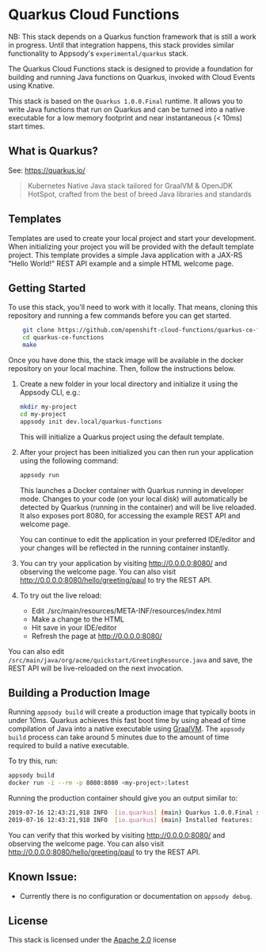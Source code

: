 # Quarkus Cloud Functions

NB: This stack depends on a Quarkus function framework that is still a work in progress. Until that integration happens, this stack provides similar functionality to Appsody's `experimental/quarkus` stack.

The Quarkus Cloud Functions stack is designed to provide a foundation for building and running Java functions on Quarkus, invoked with Cloud Events using Knative.

This stack is based on the `Quarkus 1.0.0.Final` runtime. It allows you to write Java functions that run on Quarkus and can be turned into a native executable for a low memory footprint and near instantaneous (< 10ms) start times.

## What is Quarkus?

See: https://quarkus.io/

> Kubernetes Native Java stack tailored for GraalVM & OpenJDK HotSpot, crafted from the best of breed Java libraries and standards

## Templates

Templates are used to create your local project and start your development. When initializing your project you will be provided with the default template project. This template provides a simple Java application with a JAX-RS "Hello World!" REST API example and a simple HTML welcome page.

## Getting Started

To use this stack, you'll need to work with it locally. That means, cloning this repository and running a few commands before you can get started.

```sh
    git clone https://github.com/openshift-cloud-functions/quarkus-ce-functions.git
    cd quarkus-ce-functions
    make
```

Once you have done this, the stack image will be available in the docker repository on your local machine. Then, follow the instructions below.

1. Create a new folder in your local directory and initialize it using the Appsody CLI, e.g.:

    ```bash
    mkdir my-project
    cd my-project
    appsody init dev.local/quarkus-functions
    ```
    This will initialize a Quarkus project using the default template.

1. After your project has been initialized you can then run your application using the following command:

    ```bash
    appsody run
    ```

    This launches a Docker container with Quarkus running in developer mode. Changes to your code (on your local disk) will automatically be detected by Quarkus (running in the container) and will be live reloaded. It also exposes port 8080, for accessing the example REST API and welcome page.

    You can continue to edit the application in your preferred IDE/editor and your changes will be reflected in the running container instantly.

3. You can try your application by visiting http://0.0.0.0:8080/ and observing the welcome page. You can also visit http://0.0.0.0:8080/hello/greeting/paul to try the REST API.

4. To try out the live reload:

    - Edit ./src/main/resources/META-INF/resources/index.html
    - Make a change to the HTML
    - Hit save in your IDE/editor
    - Refresh the page at http://0.0.0.0:8080/

You can also edit `/src/main/java/org/acme/quickstart/GreetingResource.java` and save, the REST API will be live-reloaded on the next invocation.

## Building a Production Image
Running `appsody build` will create a production image that typically boots in under 10ms. Quarkus achieves this fast boot time by using ahead of time compilation of Java into a native executable using [GraalVM](https://www.graalvm.org/). The `appsody build` process can take around 5 minutes due to the amount of time required to build a native executable.

To try this, run:

```bash
appsody build
docker run -i --rm -p 8080:8080 <my-project>:latest
```

Running the production container should give you an output similar to:

```bash
2019-07-16 12:43:21,918 INFO  [io.quarkus] (main) Quarkus 1.0.0.Final started in 0.006s. Listening on: http://0.0.0.0:8080
2019-07-16 12:43:21,918 INFO  [io.quarkus] (main) Installed features: [cdi, resteasy]
```

You can verify that this worked by visiting http://0.0.0.0:8080/ and observing the welcome page. You can also visit http://0.0.0.0:8080/hello/greeting/paul to try the REST API.

## Known Issue:

- Currently there is no configuration or documentation on `appsody debug`.

## License

This stack is licensed under the [Apache 2.0](./image/LICENSE) license
